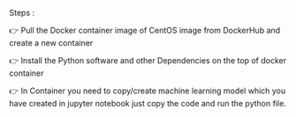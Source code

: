 Steps : 

👉 Pull the Docker container image of CentOS image from DockerHub and create a new container

👉 Install the Python software and other Dependencies on the top of docker container

👉 In Container you need to copy/create machine learning model which you have created in jupyter notebook just copy the code and run the python file.
